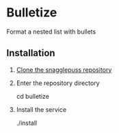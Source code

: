 Bulletize
===========

Format a nested list with bullets

Installation
------------

1. [Clone the snagglepuss repository](https://github.com/indefinido/snagglepuss#Installation)

2. Enter the repository directory

    cd bulletize
    
3. Install the service

    ./install 